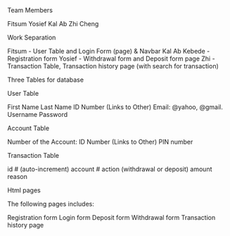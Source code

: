 Team Members

Fitsum Yosief Kal Ab Zhi Cheng

Work Separation

Fitsum - User Table and Login Form (page) & Navbar 
Kal Ab Kebede - Registration form 
Yosief - Withdrawal form and Deposit form page 
Zhi - Transaction Table, Transaction history page (with search for transaction)

Three Tables for database

User Table

First Name Last Name ID Number (Links to Other) Email: @yahoo, @gmail. Username Password

Account Table

Number of the Account: ID Number (Links to Other)
PIN number

Transaction Table

id # (auto-increment) account # action (withdrawal or deposit) amount reason

Html pages

The following pages includes:

Registration form Login form Deposit form Withdrawal form Transaction history page

